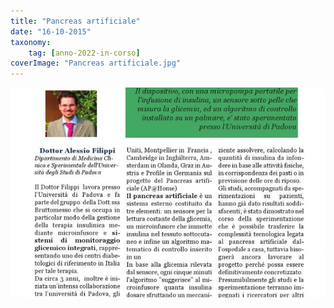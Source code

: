 ```yaml
---
title: "Pancreas artificiale"
date: "16-10-2015"
taxonomy: 
    tag: [anno-2022-in-corso]
coverImage: "Pancreas artificiale.jpg"
---
```


![Pancreas artificiale](images/Pancreas%20artificiale.jpg)
